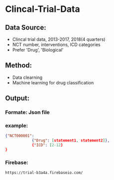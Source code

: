 # Clincal-Trial-Data

## Data Source:
* Clincal trial data, 2013-2017, 2018(4 quarters)
* NCT number, interventions, ICD categories
* Prefer 'Drug', 'Biological'

## Method:
* Data clearning
* Machine learning for drug classification

## Output:
### Formate: Json file
### example: 
```json
{"NCT000001": 
            {"Drug": [statement1, statement2]}, 
            {"ICD": [2-12}
}
```
### Firebase: 
```html
https://trial-b3a4a.firebaseio.com/
```